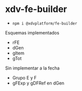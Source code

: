 # xdv-fe-builder


* `npm i @xdvplatform/fe-builder`


Esquemas implementados

- rFE
- dGen
- gItem
- gTot

Sin implementar a la fecha

- Grupo E y F
- gFExp y gDFRef en dGen

